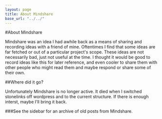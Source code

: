```yaml
---
layout: page
title: About Mindshare
base_url: "../../"
---
```


#About Mindshare 

Mindshare was an idea I had awhile back as a means of sharing and recording ideas with a friend of mine. Oftentimes I find that some ideas are far fetched or out of a particular project's scope. These ideas are not necessarily bad, just not useful at the time. I thought it would be good to record ideas like this for later reference, and even cooler to share them with other people who might read them and maybe respond or share some of their own. 

##Where did it go?

Unfortunately Mindshare is no longer active. It died when I switched stonelinks off wordpress and to the current structure. If there is enough interst, maybe I'll bring it back.

###See the sidebar for an archive of old posts from Mindshare.
